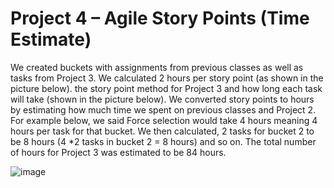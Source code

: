 # Project 4 – Agile Story Points (Time Estimate) 

We created buckets with assignments from previous classes as well as tasks from Project 3. We calculated 2 hours per story point (as shown in the picture below). the story point method for Project 3 and how long each task will take (shown in the picture below). We converted story points to hours by estimating how much time we spent on previous classes and Project 2. For example below, we said Force selection would take 4 hours meaning 4 hours per task for that bucket. We then calculated, 2 tasks for bucket 2 to be 8 hours (4 *2 tasks in bucket 2 = 8 hours) and so on. The total number of hours for Project 3 was estimated to be 84 hours.

![image](https://user-images.githubusercontent.com/40438470/164997539-113c203b-931e-4bce-beac-688a3a50aa94.png)
